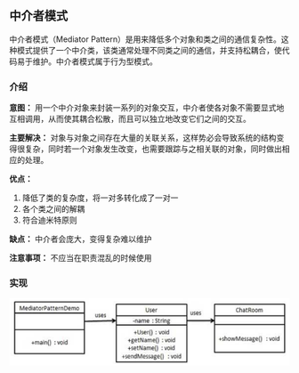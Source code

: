 ## 中介者模式

中介者模式（Mediator Pattern）是用来降低多个对象和类之间的通信复杂性。这种模式提供了一个中介类，该类通常处理不同类之间的通信，并支持松耦合，使代码易于维护。中介者模式属于行为型模式。

### 介绍

**意图：** 用一个中介对象来封装一系列的对象交互，中介者使各对象不需要显式地互相调用，从而使其耦合松散，而且可以独立地改变它们之间的交互。

**主要解决：** 对象与对象之间存在大量的关联关系，这样势必会导致系统的结构变得很复杂，同时若一个对象发生改变，也需要跟踪与之相关联的对象，同时做出相应的处理。

**优点：** 
1. 降低了类的复杂度，将一对多转化成了一对一
2. 各个类之间的解耦
3. 符合迪米特原则

**缺点：** 
中介者会庞大，变得复杂难以维护

**注意事项：** 不应当在职责混乱的时候使用

### 实现

![中介者模式实现](src/main/resources/image/mediator.png)
